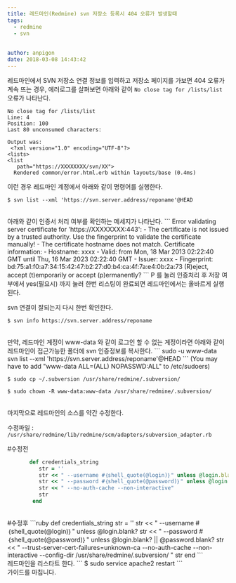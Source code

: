 ```yaml
---
title: 레드마인(Redmine) svn 저장소 등록시 404 오류가 발생할때
tags:
  - redmine
  - svn
  
  
author: anpigon
date: 2018-03-08 14:43:42
---
```


레드마인에서 SVN 저장소 연결 정보를 입력하고 저장소 페이지를 가보면 404 오류가 계속 뜨는 경우, 
에러로그를 살펴보면 아래와 같이 `No close tag for /lists/list` 오류가 나타난다.
```
No close tag for /lists/list
Line: 4
Position: 100
Last 80 unconsumed characters:

Output was:
 <?xml version="1.0" encoding="UTF-8"?>
<lists>
<list
   path="https://XXXXXXXX/svn/XX">
  Rendered common/error.html.erb within layouts/base (0.4ms)
```
이런 경우 레드마인 계정에서 아래와 같이 명령어를 실행한다.
```
$ svn list --xml 'https://svn.server.address/reponame'@HEAD
```

<br>
아래와 같이 인증서 처리 여부를 확인하는 메세지가 나타난다.
```
<?xml version="1.0" encoding="UTF-8"?>
<lists>
<list
   path="https://XXXXXXXX/svn/XX">
Error validating server certificate for 'https://XXXXXXXX:443':
 - The certificate is not issued by a trusted authority. Use the
   fingerprint to validate the certificate manually!
 - The certificate hostname does not match.
Certificate information:
 - Hostname: xxxx
 - Valid: from Mon, 18 Mar 2013 02:22:40 GMT until Thu, 16 Mar 2023 02:22:40 GMT
 - Issuer: xxxx
 - Fingerprint: bd:75:a1:f0:a7:34:15:42:47:b2:27:d0:b4:ca:4f:7a:e4:0b:2a:73
(R)eject, accept (t)emporarily or accept (p)ermanently?
```
P 를 눌러 인증처리 후 저장 여부에서 yes(필요시) 까지 눌러 한번 리스팅이 완료되면 레드마인에서는 올바르게 실행된다.

svn 연결이 잘되는지 다시 한번 확인한다.
```
$ svn info https://svn.server.address/reponame
```

<br>
만약, 레드마인 계정이 www-data 와 같이 로그인 할 수 없는 계정이라면
아래와 같이 레드마인이 접근가능한 폴더에 svn 인증정보를 복사한다.
```
sudo -u www-data svn list --xml 'https://svn.server.address/reponame'@HEAD
```
(You may have to add "www-data ALL=(ALL) NOPASSWD:ALL" to /etc/sudoers)

```
$ sudo cp ~/.subversion /usr/share/redmine/.subversion/

$ sudo chown -R www-data:www-data /usr/share/redmine/.subversion/
```

<br>
마지막으로 레드마인의 소스를 약간 수정한다.

수정파일 : `/usr/share/redmine/lib/redmine/scm/adapters/subversion_adapter.rb`

 #수정전
```ruby
       def credentials_string
          str = ''
          str << " --username #｛shell_quote(@login)｝" unless @login.blank?
          str << " --password #｛shell_quote(@password)｝" unless @login.blank? || @password.blank?
          str << " --no-auth-cache --non-interactive"
          str
        end
```
<br>
#수정후
```ruby
       def credentials_string
          str = ''
          str << " --username #｛shell_quote(@login)｝" unless @login.blank?
          str << " --password #｛shell_quote(@password)｝" unless @login.blank? || @password.blank?
          str << " --trust-server-cert-failures=unknown-ca --no-auth-cache --non-interactive --config-dir /usr/share/redmine/.subversion/ "
          str
       end
```

<br>
레드마인을 리스타트 한다.
```
$ sudo service apache2 restart
```

<br>
가이드를 마칩니다.